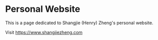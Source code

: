 # Personal Website

This is a page dedicated to Shangjie (Henry) Zheng's personal website.

Visit https://www.shangjiezheng.com
